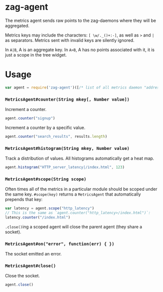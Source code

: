 # zag-agent

The metrics agent sends raw points to the zag-daemons where they will
be aggregated.

Metrics keys may include the characters: `[ \w/._()+:-]`, as well as `>`
and `|` as separators. Metrics sent with invalid keys are silently ignored.

In `A|B`, A is an aggregate key.
In `A>B`, A has no points associated with it, it is just a scope in the tree widget.

# Usage

```javascript
var agent = require('zag-agent')([/* list of all metrics daemon "address:ports" */])
```

### `MetricsAgent#counter(String mkey[, Number value])`

Increment a counter.

```javascript
agent.counter("signup")
```

Increment a counter by a specific value.

```javascript
agent.counter("search_results", results.length)
```

### `MetricsAgent#histogram(String mkey, Number value)`

Track a distribution of values.
All histograms automatically get a heat map.

```javascript
agent.histogram("HTTP_server_latency|/index.html", 123)
```

### `MetricsAgent#scope(String scope)`

Often times all of the metrics in a particular module should be scoped under
the same key. `#scope(key)` returns a `MetricsAgent` that automatically prepends
that key:

```javascript
var latency = agent.scope("http_latency")
// This is the same as `agent.counter("http_latency>/index.html")`:
latency.counter("/index.html")
```

`.close()`ing a scoped agent will close the parent agent (they share a socket).

### `MetricsAgent#on("error", function(err) { })`

The socket emitted an error.

### `MetricsAgent#close()`

Close the socket.

```javascript
agent.close()
```
